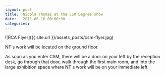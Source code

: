 ```yaml
---
layout: post
title:  Nicola Thomas at the CSM Degree show
date:   2011-06-16 00:00:00
categories: 
---
```


![RCA Flyer]({{ site.url }}/assets_posts/csm-flyer.jpg)

NT s work will be located on the ground floor.

As soon as you enter CSM, there will be a door on your left by the reception desk, go through that door, walk through the first main room, and into the large exhibition space where NT s work will be on your immediate left.
